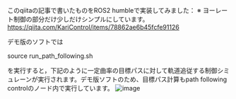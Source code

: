 このqiitaの記事で書いたものをROS2 humbleで実装してみました：
※ ヨーレート制御の部分だけ少しだけシンプルにしています。
https://qiita.com/KariControl/items/78862ae6b45fcfe91126

デモ版のソフトでは

 source run_path_following.sh

を実行すると，下記のように一定曲率の目標パスに対して軌道追従する制御シミュレーンが実行されます。デモ版ソフトのため、目標パス計算もpath following controlのノード内で実行しています。
![image](https://github.com/user-attachments/assets/990da0b5-a167-4a28-b64e-37fd6dce813a)

